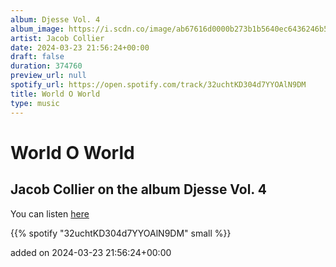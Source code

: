 ```yaml
---
album: Djesse Vol. 4
album_image: https://i.scdn.co/image/ab67616d0000b273b1b5640ec6436246b57a32f1
artist: Jacob Collier
date: 2024-03-23 21:56:24+00:00
draft: false
duration: 374760
preview_url: null
spotify_url: https://open.spotify.com/track/32uchtKD304d7YYOAlN9DM
title: World O World
type: music
---
```



# World O World

## Jacob Collier on the album Djesse Vol. 4

You can listen [here](https://open.spotify.com/track/32uchtKD304d7YYOAlN9DM)

{{% spotify "32uchtKD304d7YYOAlN9DM" small %}}

added on 2024-03-23 21:56:24+00:00